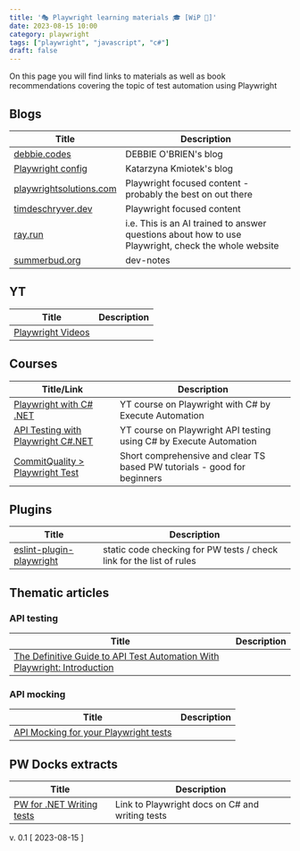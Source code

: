 ```yaml
---
title: '🎭 Playwright learning materials 🎓 [WiP 🚧]'
date: 2023-08-15 10:00
category: playwright
tags: ["playwright", "javascript", "c#"]
draft: false
---
```


On this page you will find links to materials as well as book recommendations covering the topic of test automation using Playwright 



## Blogs

| Title | Description |
|----------|----------|
|[debbie.codes](https://debbie.codes/)|DEBBIE O'BRIEN's blog|
|[Playwright config](https://www.katk.dev/playwright-config)|Katarzyna Kmiotek's blog|
|[playwrightsolutions.com](https://playwrightsolutions.com/)|Playwright focused content - probably the best on out there |
|[timdeschryver.dev](https://timdeschryver.dev/blog?q=Playwright)|Playwright focused content |
|[ray.run](https://ray.run/ask)|i.e. This is an AI trained to answer questions about how to use Playwright, check the whole website|
|[summerbud.org](https://www.summerbud.org/dev-notes/playwright-tips-that-will-make-your-life-easier)|dev-notes|

## YT

| Title | Description |
|----------|----------|
|[Playwright Videos](https://ray.run/videos?utm_campaign=Software%2BTesting%2BWeekly&utm_medium=email&utm_source=Software_Testing_Weekly_177)||




## Courses

| Title/Link | Description | 
|----------|----------|
|[Playwright with C# .NET](https://www.youtube.com/playlist?list=PL6tu16kXT9PoUv6HwexX5LPBzzv7QkI9W)| YT course on Playwright with C# by Execute Automation |
|[API Testing with Playwright C#.NET](https://www.youtube.com/playlist?list=PL6tu16kXT9PqWy5BnJQ6cYJI1Jzo_E9fn)|YT course on Playwright API testing using C# by Execute Automation|
|[CommitQuality > Playwright Test](https://www.youtube.com/playlist?list=PLXgRgGX8-5UVm9yioRY329rfcfy3MusiY)| Short comprehensive and clear TS based PW tutorials - good for beginners|


## Plugins

| Title | Description |
|----------|----------|
|[eslint-plugin-playwright](https://github.com/playwright-community/eslint-plugin-playwright)| static code checking for PW tests / check link for the list of rules |

## Thematic articles

### API testing

| Title | Description |
|----------|----------|
|[The Definitive Guide to API Test Automation With Playwright: Introduction](https://playwrightsolutions.com/is-it-possible-to-do-api-testing-with-playwright-the-definitive/)|  |

### API mocking

| Title | Description |
|----------|----------|
|[API Mocking for your Playwright tests](https://dev.to/playwright/api-mocking-for-your-playwright-tests-47ah)|  |


## PW Docks extracts

| Title | Description |
|----------|----------|
|[PW for .NET Writing tests](https://playwright.dev/dotnet/docs/writing-tests)| Link to Playwright docs on C# and writing tests|


v. 0.1 [ 2023-08-15 ]